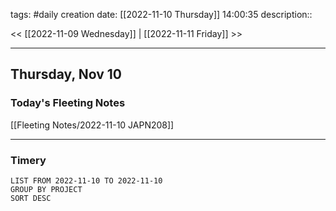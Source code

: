 tags: #daily
creation date: [[2022-11-10 Thursday]] 14:00:35
description::

<< [[2022-11-09 Wednesday]] | [[2022-11-11 Friday]] >> 

---

## Thursday, Nov 10

### Today's Fleeting Notes
[[Fleeting Notes/2022-11-10 JAPN208]]


---

### Timery
```toggl
LIST FROM 2022-11-10 TO 2022-11-10
GROUP BY PROJECT
SORT DESC
```